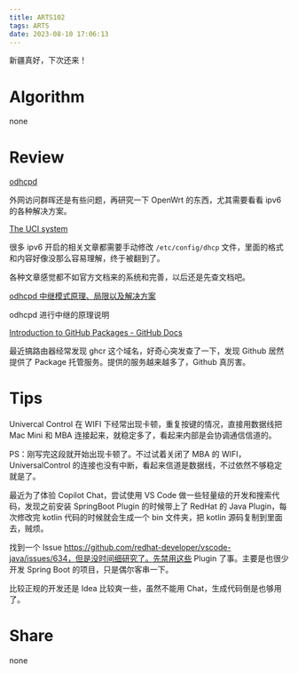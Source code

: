 ```yaml
---
title: ARTS102
tags: ARTS
date: 2023-08-10 17:06:13
---
```


新疆真好，下次还来！

<!--more-->

# Algorithm

none

# Review

[odhcpd](https://openwrt.org/docs/techref/odhcpd)

外网访问群晖还是有些问题，再研究一下 OpenWrt 的东西，尤其需要看看 ipv6 的各种解决方案。

[The UCI system](https://openwrt.org/docs/guide-user/base-system/uci)

很多 ipv6 开启的相关文章都需要手动修改 `/etc/config/dhcp` 文件，里面的格式和内容好像没那么容易理解，终于被翻到了。

各种文章感觉都不如官方文档来的系统和完善，以后还是先查文档吧。

[odhcpd 中继模式原理、局限以及解决方案](https://blog.icpz.dev/articles/notes/odhcpd-relay-mode-discuss/)

odhcpd 进行中继的原理说明

[Introduction to GitHub Packages - GitHub Docs](https://docs.github.com/en/packages/learn-github-packages/introduction-to-github-packages)

最近搞路由器经常发现 ghcr 这个域名，好奇心突发查了一下，发现 Github 居然提供了 Package 托管服务。提供的服务越来越多了，Github 真厉害。

# Tips

Univercal Control 在 WIFI 下经常出现卡顿，重复按键的情况，直接用数据线把 Mac Mini 和 MBA 连接起来，就稳定多了，看起来内部是会协调通信信道的。

PS：刚写完这段就开始出现卡顿了。不过试着关闭了 MBA 的 WIFI，UniversalControl 的连接也没有中断，看起来信道是数据线，不过依然不够稳定就是了。

最近为了体验 Copilot Chat，尝试使用 VS Code 做一些轻量级的开发和搜索代码，发现之前安装 SpringBoot Plugin 的时候带上了 RedHat 的 Java Plugin，每次修改完 kotlin 代码的时候就会生成一个 bin 文件夹，把 kotlin 源码复制到里面去，贼烦。

找到一个 Issue https://github.com/redhat-developer/vscode-java/issues/634，但是没时间细研究了。先禁用这些 Plugin 了事。主要是也很少开发 Spring Boot 的项目，只是偶尔客串一下。

比较正规的开发还是 Idea 比较爽一些，虽然不能用 Chat，生成代码倒是也够用了。

# Share

none
